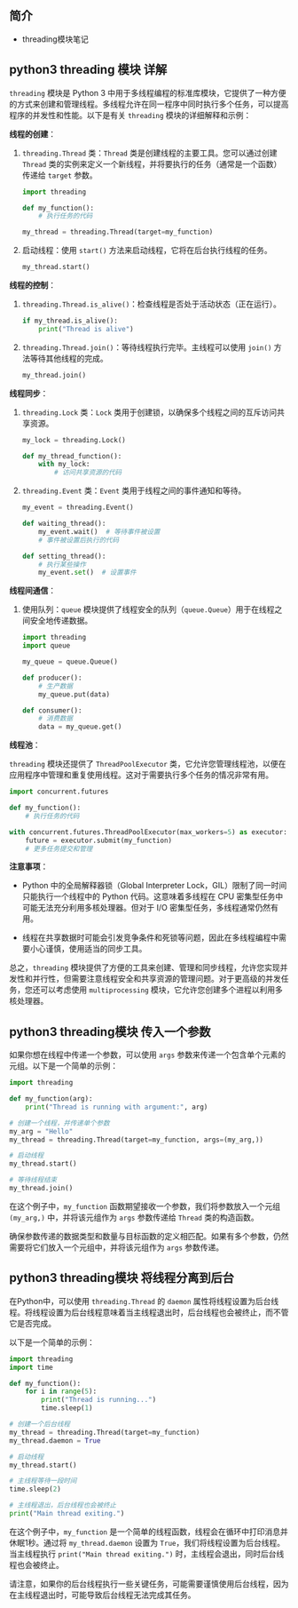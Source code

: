 ## 简介

+ threading模块笔记

## python3 threading 模块 详解

`threading` 模块是 Python 3 中用于多线程编程的标准库模块，它提供了一种方便的方式来创建和管理线程。多线程允许在同一程序中同时执行多个任务，可以提高程序的并发性和性能。以下是有关 `threading` 模块的详细解释和示例：

**线程的创建**：

1. `threading.Thread` 类：`Thread` 类是创建线程的主要工具。您可以通过创建 `Thread` 类的实例来定义一个新线程，并将要执行的任务（通常是一个函数）传递给 `target` 参数。

   ```python
   import threading

   def my_function():
       # 执行任务的代码

   my_thread = threading.Thread(target=my_function)
   ```

2. 启动线程：使用 `start()` 方法来启动线程，它将在后台执行线程的任务。

   ```python
   my_thread.start()
   ```

**线程的控制**：

1. `threading.Thread.is_alive()`：检查线程是否处于活动状态（正在运行）。

   ```python
   if my_thread.is_alive():
       print("Thread is alive")
   ```

2. `threading.Thread.join()`：等待线程执行完毕。主线程可以使用 `join()` 方法等待其他线程的完成。

   ```python
   my_thread.join()
   ```

**线程同步**：

1. `threading.Lock` 类：`Lock` 类用于创建锁，以确保多个线程之间的互斥访问共享资源。

   ```python
   my_lock = threading.Lock()

   def my_thread_function():
       with my_lock:
           # 访问共享资源的代码
   ```

2. `threading.Event` 类：`Event` 类用于线程之间的事件通知和等待。

   ```python
   my_event = threading.Event()

   def waiting_thread():
       my_event.wait()  # 等待事件被设置
       # 事件被设置后执行的代码

   def setting_thread():
       # 执行某些操作
       my_event.set()  # 设置事件
   ```

**线程间通信**：

1. 使用队列：`queue` 模块提供了线程安全的队列（`queue.Queue`）用于在线程之间安全地传递数据。

   ```python
   import threading
   import queue

   my_queue = queue.Queue()

   def producer():
       # 生产数据
       my_queue.put(data)

   def consumer():
       # 消费数据
       data = my_queue.get()
   ```

**线程池**：

`threading` 模块还提供了 `ThreadPoolExecutor` 类，它允许您管理线程池，以便在应用程序中管理和重复使用线程。这对于需要执行多个任务的情况非常有用。

```python
import concurrent.futures

def my_function():
    # 执行任务的代码

with concurrent.futures.ThreadPoolExecutor(max_workers=5) as executor:
    future = executor.submit(my_function)
    # 更多任务提交和管理
```

**注意事项**：

- Python 中的全局解释器锁（Global Interpreter Lock，GIL）限制了同一时间只能执行一个线程中的 Python 代码。这意味着多线程在 CPU 密集型任务中可能无法充分利用多核处理器。但对于 I/O 密集型任务，多线程通常仍然有用。

- 线程在共享数据时可能会引发竞争条件和死锁等问题，因此在多线程编程中需要小心谨慎，使用适当的同步工具。

总之，`threading` 模块提供了方便的工具来创建、管理和同步线程，允许您实现并发性和并行性，但需要注意线程安全和共享资源的管理问题。对于更高级的并发任务，您还可以考虑使用 `multiprocessing` 模块，它允许您创建多个进程以利用多核处理器。

## python3 threading模块 传入一个参数

如果你想在线程中传递一个参数，可以使用 `args` 参数来传递一个包含单个元素的元组。以下是一个简单的示例：

```python
import threading

def my_function(arg):
    print("Thread is running with argument:", arg)

# 创建一个线程，并传递单个参数
my_arg = "Hello"
my_thread = threading.Thread(target=my_function, args=(my_arg,))

# 启动线程
my_thread.start()

# 等待线程结束
my_thread.join()
```

在这个例子中，`my_function` 函数期望接收一个参数，我们将参数放入一个元组 `(my_arg,)` 中，并将该元组作为 `args` 参数传递给 `Thread` 类的构造函数。

确保参数传递的数据类型和数量与目标函数的定义相匹配。如果有多个参数，仍然需要将它们放入一个元组中，并将该元组作为 `args` 参数传递。

## python3 threading模块 将线程分离到后台

在Python中，可以使用 `threading.Thread` 的 `daemon` 属性将线程设置为后台线程。将线程设置为后台线程意味着当主线程退出时，后台线程也会被终止，而不管它是否完成。

以下是一个简单的示例：

```python
import threading
import time

def my_function():
    for i in range(5):
        print("Thread is running...")
        time.sleep(1)

# 创建一个后台线程
my_thread = threading.Thread(target=my_function)
my_thread.daemon = True

# 启动线程
my_thread.start()

# 主线程等待一段时间
time.sleep(2)

# 主线程退出，后台线程也会被终止
print("Main thread exiting.")
```

在这个例子中，`my_function` 是一个简单的线程函数，线程会在循环中打印消息并休眠1秒。通过将 `my_thread.daemon` 设置为 `True`，我们将线程设置为后台线程。当主线程执行 `print("Main thread exiting.")` 时，主线程会退出，同时后台线程也会被终止。

请注意，如果你的后台线程执行一些关键任务，可能需要谨慎使用后台线程，因为在主线程退出时，可能导致后台线程无法完成其任务。